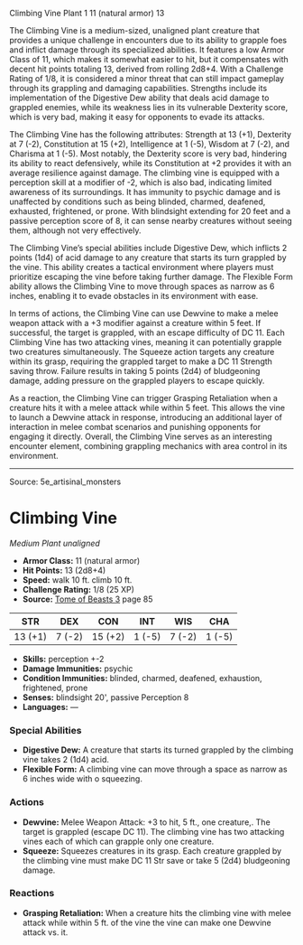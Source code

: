 <MonsterName/>Climbing Vine</MonsterName>
<CreatureType/>Plant</CreatureType>
<CR/>1</CR>
<AC/>11 (natural armor)</AC>
<HP/>13</HP>
<summary>The Climbing Vine is a medium-sized, unaligned plant creature that provides a unique challenge in encounters due to its ability to grapple foes and inflict damage through its specialized abilities. It features a low Armor Class of 11, which makes it somewhat easier to hit, but it compensates with decent hit points totaling 13, derived from rolling 2d8+4. With a Challenge Rating of 1/8, it is considered a minor threat that can still impact gameplay through its grappling and damaging capabilities. Strengths include its implementation of the Digestive Dew ability that deals acid damage to grappled enemies, while its weakness lies in its vulnerable Dexterity score, which is very bad, making it easy for opponents to evade its attacks. </summary>

<detail>

The Climbing Vine has the following attributes: Strength at 13 (+1), Dexterity at 7 (-2), Constitution at 15 (+2), Intelligence at 1 (-5), Wisdom at 7 (-2), and Charisma at 1 (-5). Most notably, the Dexterity score is very bad, hindering its ability to react defensively, while its Constitution at +2 provides it with an average resilience against damage. The climbing vine is equipped with a perception skill at a modifier of -2, which is also bad, indicating limited awareness of its surroundings. It has immunity to psychic damage and is unaffected by conditions such as being blinded, charmed, deafened, exhausted, frightened, or prone. With blindsight extending for 20 feet and a passive perception score of 8, it can sense nearby creatures without seeing them, although not very effectively.

The Climbing Vine’s special abilities include Digestive Dew, which inflicts 2 points (1d4) of acid damage to any creature that starts its turn grappled by the vine. This ability creates a tactical environment where players must prioritize escaping the vine before taking further damage. The Flexible Form ability allows the Climbing Vine to move through spaces as narrow as 6 inches, enabling it to evade obstacles in its environment with ease.

In terms of actions, the Climbing Vine can use Dewvine to make a melee weapon attack with a +3 modifier against a creature within 5 feet. If successful, the target is grappled, with an escape difficulty of DC 11. Each Climbing Vine has two attacking vines, meaning it can potentially grapple two creatures simultaneously. The Squeeze action targets any creature within its grasp, requiring the grappled target to make a DC 11 Strength saving throw. Failure results in taking 5 points (2d4) of bludgeoning damage, adding pressure on the grappled players to escape quickly.

As a reaction, the Climbing Vine can trigger Grasping Retaliation when a creature hits it with a melee attack while within 5 feet. This allows the vine to launch a Dewvine attack in response, introducing an additional layer of interaction in melee combat scenarios and punishing opponents for engaging it directly. Overall, the Climbing Vine serves as an interesting encounter element, combining grappling mechanics with area control in its environment.</detail>



---

Source: 5e_artisinal_monsters

# Climbing Vine

*Medium* *Plant* *unaligned*

- **Armor Class:** 11 (natural armor)
- **Hit Points:** 13 (2d8+4)
- **Speed:** walk 10 ft. climb 10 ft.
- **Challenge Rating:** 1/8 (25 XP)
- **Source:** [Tome of Beasts 3](https://koboldpress.com/kpstore/product/tome-of-beasts-3-for-5th-edition/) page 85

| STR | DEX | CON | INT | WIS | CHA |
| --- | --- | --- | --- | --- | --- |
| 13 (+1) | 7 (-2) | 15 (+2) | 1 (-5) | 7 (-2) | 1 (-5) |

- **Skills:** perception +-2
- **Damage Immunities:** psychic
- **Condition Immunities:** blinded, charmed, deafened, exhaustion, frightened, prone
- **Senses:** blindsight 20', passive Perception 8
- **Languages:** —

### Special Abilities

- **Digestive Dew:** A creature that starts its turned grappled by the climbing vine takes 2 (1d4) acid.
- **Flexible Form:** A climbing vine can move through a space as narrow as 6 inches wide with o squeezing.

### Actions

- **Dewvine:** Melee Weapon Attack: +3 to hit, 5 ft., one creature,. The target is grappled (escape DC 11). The climbing vine has two attacking vines each of which can grapple only one creature.
- **Squeeze:** Squeezes creatures in its grasp. Each creature grappled by the climbing vine must make DC 11 Str save or take 5 (2d4) bludgeoning damage.

### Reactions

- **Grasping Retaliation:** When a creature hits the climbing vine with melee attack while within 5 ft. of the vine the vine can make one Dewvine attack vs. it.




